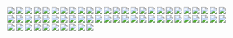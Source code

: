 ![](images/miniproj1.png)
![](images/miniproj2.png)
![](images/miniproj3.png)
![](images/miniproj4.png)
![](images/miniproj5.png)
![](images/miniproj6.png)
![](images/miniproj7.png)
![](images/miniproj8.png)
![](images/miniproj9.png)
![](images/miniproj10.png)
![](images/miniproj11.png)
![](images/miniproj12.png)
![](images/miniproj13.png)
![](images/miniproj14.png)
![](images/miniproj15.png)
![](images/miniproj16.png)
![](images/miniproj17.png)
![](images/miniproj18.png)
![](images/miniproj19.png)
![](images/miniproj20.png)
![](images/miniproj21.png)
![](images/miniproj22.png)
![](images/miniproj23.png)
![](images/miniproj24.png)
![](images/miniproj25.png)
![](images/miniproj26.png)
![](images/miniproj27.png)
![](images/miniproj28.png)
![](images/miniproj29.png)
![](images/miniproj30.png)
![](images/miniproj31.png)
![](images/miniproj32.png)
![](images/miniproj33.png)
![](images/miniproj34.png)
![](images/miniproj35.png)
![](images/miniproj36.png)
![](images/miniproj37.png)
![](images/miniproj38.png)
![](images/miniproj39.png)
![](images/miniproj40.png)
![](images/miniproj41.png)
![](images/miniproj42.png)
![](images/miniproj43.png)
![](images/miniproj44.png)
![](images/miniproj45.png)
![](images/miniproj46.png)
![](images/miniproj47.png)
![](images/miniproj48.png)
![](images/miniproj49.png)
![](images/miniproj50.png)
![](images/miniproj51.png)
![](images/miniproj52.png)
![](images/miniproj53.png)
![](images/miniproj54.png)
![](images/miniproj55.png)
![](images/miniproj56.png)
![](images/miniproj57.png)
![](images/miniproj58.png)
![](images/miniproj59.png)
![](images/miniproj60.png)
